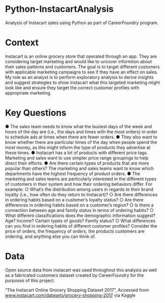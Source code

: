 # Python-InstacartAnalysis
Analysis of Instacart sales using Python as part of CareerFoundry program.

# Context

Instacart is an online grocery store that operated through an app. They are considering target marketing and would like to uncover informtion about their sales patterns and customers. The goal is to target different customers with applicable marketing campaigns to see if they have an effect on sales. My role as an analyst is to perform exploratory analysis to derive insights and suggest strategies to show instacart what this targeted marketing might look like and ensure they target the correct customer profiles with appropriate marketing. 

# Key Questions

● The sales team needs to know what the busiest days of the week and hours of the day are (i.e., the days and times with the most orders) in order to schedule ads at times when there are fewer orders.
● They also want to know whether there are particular times of the day when people spend the most money, as this might inform the type of products they advertise at these times.
● Instacart has a lot of products with different price tags. Marketing and sales want to use simpler price range groupings to help direct their efforts.
● Are there certain types of products that are more popular than others? The marketing and sales teams want to know which departments have the highest frequency of product orders.
● The marketing and sales teams are particularly interested in the different types of customers in their system and how their ordering behaviors differ. For example:
    ○ What’s the distribution among users in regards to their brand loyalty (i.e., how often do they return to Instacart)?
    ○ Are there differences in ordering habits based on a customer’s loyalty status?
    ○ Are there differences in ordering habits based on a customer’s region?
    ○ Is there a connection between age and family status in terms of ordering
      habits?
    ○ What different classifications does the demographic information suggest?
      Age? Income? Certain types of goods? Family status?
    ○ What differences can you find in ordering habits of different customer
      profiles? Consider the price of orders, the frequency of orders, the products customers are ordering, and anything else you can think of.

# Data

Open source data from instacart was used throughout this analysis as well as a fabricated customers dataset created by CareerFoundry for the purposes of this project.

“The Instacart Online Grocery Shopping Dataset 2017”, Accessed from www.instacart.com/datasets/grocery-shopping-2017 via Kaggle

